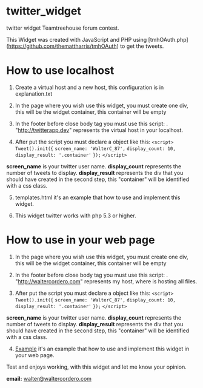 twitter_widget
==============

twitter widget Teamtreehouse forum contest.

This Widget was created with JavaScript and PHP using [tmhOAuth.php] (https://github.com/themattharris/tmhOAuth) to get the tweets.

How to use localhost
====================

1. Create a virtual host and a new host, this configuration is in explanation.txt

2. In the page where you wish use this widget, you must create one div, this will be the widget container, this container will be empty

3. In the footer before close body tag you must use this script: <script src="http://twitterapp.dev/widget_twitter.js"></script>. "http://twitterapp.dev" represents the virtual host in your localhost.

4. After put the script you must declare a object like this:
      `<script>`
      	`Tweet().init({`
      		`screen_name: 'WalterC_87',`
      		`display_count: 10,`
      		`display_result: '.container'`
      	`});`
      `</script>`
  
  **screen_name** is your twitter user name.
  **display_count** represents the number of tweets to display.
  **display_result** represents the div that you should have created in the second step, this "container" will be identified with a css class.

5. templates.html it's an example that how to use and implement this widget.

6. This widget twitter works with php 5.3 or higher.


How to use in your web page
===========================

1. In the page where you wish use this widget, you must create one div, this will be the widget container, this container will be empty

2. In the footer before close body tag you must use this script: <script src="http://waltercordero.com/widget_twitter.js"></script>. "http://waltercordero.com" represents my host, where is hosting all files.

3. After put the script you must declare a object like this:
      `<script>`
      	`Tweet().init({`
      		`screen_name: 'WalterC_87',`
      		`display_count: 10,`
      		`display_result: '.container'`
      	`});`
      `</script>`
  
  **screen_name** is your twitter user name.
  **display_count** represents the number of tweets to display.
  **display_result** represents the div that you should have created in the second step, this "container" will be identified with a css class. 

4. [Example](http://waltercordero.com/templates.html) it's an example that how to use and implement this widget in your web page.


Test and enjoys working, with this widget and let me know your opinion.

**email:** walter@waltercordero.com 
